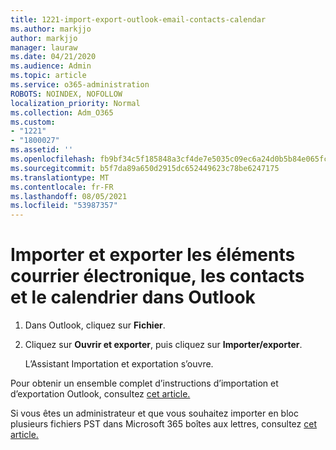 ```yaml
---
title: 1221-import-export-outlook-email-contacts-calendar
ms.author: markjjo
author: markjjo
manager: lauraw
ms.date: 04/21/2020
ms.audience: Admin
ms.topic: article
ms.service: o365-administration
ROBOTS: NOINDEX, NOFOLLOW
localization_priority: Normal
ms.collection: Adm_O365
ms.custom:
- "1221"
- "1800027"
ms.assetid: ''
ms.openlocfilehash: fb9bf34c5f185848a3cf4de7e5035c09ec6a24d0b5b84e065fcc9cd16e7e276d
ms.sourcegitcommit: b5f7da89a650d2915dc652449623c78be6247175
ms.translationtype: MT
ms.contentlocale: fr-FR
ms.lasthandoff: 08/05/2021
ms.locfileid: "53987357"
---
```

# <a name="import-and-export-outlook-email-contacts-and-calendar-items"></a>Importer et exporter les éléments courrier électronique, les contacts et le calendrier dans Outlook

1. Dans Outlook, cliquez sur **Fichier**.

2. Cliquez sur **Ouvrir et exporter**, puis cliquez sur **Importer/exporter**.

    L’Assistant Importation et exportation s’ouvre.

Pour obtenir un ensemble complet d’instructions d’importation et d’exportation Outlook, consultez [cet article.](https://support.office.com/article/import-and-export-outlook-email-contacts-and-calendar-92577192-3881-4502-b79d-c3bbada6c8ef)

Si vous êtes un administrateur et que vous souhaitez importer en bloc plusieurs fichiers PST dans Microsoft 365 boîtes aux lettres, consultez [cet article.](https://docs.microsoft.com/microsoft-365/security/office-365-security/use-dkim-to-validate-outbound-email)